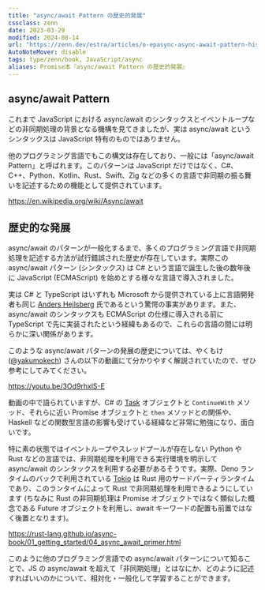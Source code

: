 ```yaml
---
title: "async/await Pattern の歴史的発展"
cssclass: zenn
date: 2023-03-29
modified: 2024-08-14
url: "https://zenn.dev/estra/articles/o-epasync-async-await-pattern-history"
AutoNoteMover: disable
tags: type/zenn/book, JavaScript/async
aliases: Promise本『async/await Pattern の歴史的発展』
---
```


## async/await Pattern

これまで JavaScript における async/await のシンタックスとイベントループなどの非同期処理の背景となる機構を見てきましたが、実は async/await というシンタックスは JavaScript 特有のものではありません。

他のプログラミング言語でもこの構文は存在しており、一般には「async/await Pattern」と呼ばれます。このパターンは JavaScript だけではなく、C#、C++、Python、Kotlin、Rust、Swift、Zig などの多くの言語で非同期の振る舞いを記述するための機能として提供されています。

https://en.wikipedia.org/wiki/Async/await

## 歴史的な発展

async/await のパターンが一般化するまで、多くのプログラミング言語で非同期処理を記述する方法が試行錯誤された歴史が存在しています。実際この async/await パターン (シンタックス) は C# という言語で誕生した後の数年後に JavaScript (ECMAScript) を始めとする様々な言語で導入されました。

実は C# と TypeScript はいずれも Microsoft から提供されている上に言語開発者も同じ [Anders Hejlsberg](https://en.wikipedia.org/wiki/Anders_Hejlsberg) 氏であるという驚愕の事実があります。また、async/await のシンタックスも ECMAScript の仕様に導入される前に TypeScript で先に実装されたという経緯もあるので、これらの言語の間には明らかに深い関係があります。

このような async/await パターンの発展の歴史については、やくもけ ([@yakumokech](https://twitter.com/yakumokech?s=20)) さんの以下の動画にて分かりやすく解説されていたので、ぜひ参考にしてみてください。

https://youtu.be/3Od9rhxlS-E

動画の中で語られていますが、C# の [Task](https://learn.microsoft.com/ja-jp/dotnet/api/system.threading.tasks.task?view=net-8.0) オブジェクトと `ContinueWith` メソッド、それらに近い Promise オブジェクトと `then` メソッドとの関係や、Haskell などの関数型言語の影響も受けている経緯など非常に勉強になり、面白いです。

特に素の状態ではイベントループやスレッドプールが存在しない Python や Rust などの言語では、非同期処理を利用できる実行環境を明示して async/await のシンタックスを利用する必要があるそうです。実際、Deno ランタイムのバックで利用されている [Tokio](https://tokio.rs) は Rust 用のサードパーティランタイムであり、このランタイムによって Rust で非同期処理を利用できるようにしています (ちなみに Rust の非同期処理は Promise オブジェクトではなく類似した概念である Future オブジェクトを利用し、await キーワードの配置も前置ではなく後置となります)。

https://rust-lang.github.io/async-book/01_getting_started/04_async_await_primer.html

このように他のプログラミング言語での async/await パターンについて知ることで、JS の async/await を超えて「非同期処理」とはなにか、どのように記述すればいいのかについて、相対化・一般化して学習することができます。
